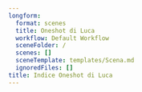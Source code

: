 ```yaml
---
longform:
  format: scenes
  title: Oneshot di Luca
  workflow: Default Workflow
  sceneFolder: /
  scenes: []
  sceneTemplate: templates/Scena.md
  ignoredFiles: []
title: Indice Oneshot di Luca
---
```

